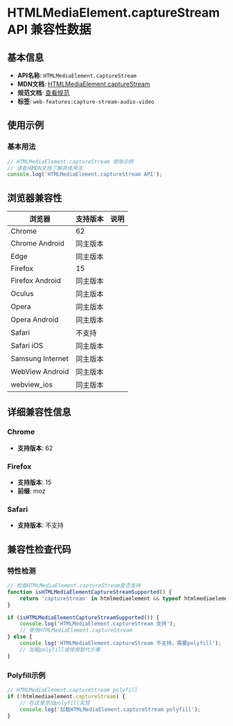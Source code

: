 # HTMLMediaElement.captureStream API 兼容性数据

## 基本信息

- **API名称**: `HTMLMediaElement.captureStream`
- **MDN文档**: [HTMLMediaElement.captureStream](https://developer.mozilla.org/docs/Web/API/HTMLMediaElement/captureStream)
- **规范文档**: [查看规范](https://w3c.github.io/mediacapture-fromelement/#dom-htmlmediaelement-capturestream)
- **标签**: `web-features:capture-stream-audio-video`

## 使用示例

### 基本用法

```javascript
// HTMLMediaElement.captureStream 使用示例
// 请查阅MDN文档了解具体用法
console.log('HTMLMediaElement.captureStream API');
```

## 浏览器兼容性

| 浏览器 | 支持版本 | 说明 |
|--------|----------|------|
| Chrome | 62 |  |
| Chrome Android | 同主版本 |  |
| Edge | 同主版本 |  |
| Firefox | 15 |  |
| Firefox Android | 同主版本 |  |
| Oculus | 同主版本 |  |
| Opera | 同主版本 |  |
| Opera Android | 同主版本 |  |
| Safari | 不支持 |  |
| Safari iOS | 同主版本 |  |
| Samsung Internet | 同主版本 |  |
| WebView Android | 同主版本 |  |
| webview_ios | 同主版本 |  |

## 详细兼容性信息

### Chrome

- **支持版本**: 62

### Firefox

- **支持版本**: 15
- **前缀**: moz

### Safari

- **支持版本**: 不支持

## 兼容性检查代码

### 特性检测

```javascript
// 检查HTMLMediaElement.captureStream是否支持
function isHTMLMediaElementCaptureStreamSupported() {
    return 'captureStream' in htmlmediaelement && typeof htmlmediaelement.captureStream === 'function';
}

if (isHTMLMediaElementCaptureStreamSupported()) {
    console.log('HTMLMediaElement.captureStream 支持');
    // 使用HTMLMediaElement.captureStream
} else {
    console.log('HTMLMediaElement.captureStream 不支持，需要polyfill');
    // 加载polyfill或使用替代方案
}
```

### Polyfill示例

```javascript
// HTMLMediaElement.captureStream polyfill
if (!htmlmediaelement.captureStream) {
    // 在这里添加polyfill实现
    console.log('加载HTMLMediaElement.captureStream polyfill');
}
```

